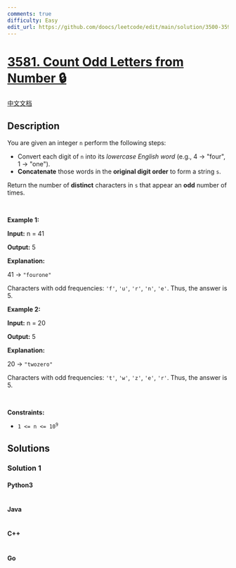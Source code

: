 ```yaml
---
comments: true
difficulty: Easy
edit_url: https://github.com/doocs/leetcode/edit/main/solution/3500-3599/3581.Count%20Odd%20Letters%20from%20Number/README_EN.md
---
```


<!-- problem:start -->

# [3581. Count Odd Letters from Number 🔒](https://leetcode.com/problems/count-odd-letters-from-number)

[中文文档](/solution/3500-3599/3581.Count%20Odd%20Letters%20from%20Number/README.md)

## Description

<!-- description:start -->

<p>You are given an integer <code>n</code> perform the following steps:</p>

<ul>
	<li>Convert each digit of <code>n</code> into its <em>lowercase English word</em> (e.g., 4 &rarr; &quot;four&quot;, 1 &rarr; &quot;one&quot;).</li>
	<li><strong>Concatenate</strong> those words in the <strong>original digit order</strong> to form a string <code>s</code>.</li>
</ul>

<p>Return the number of <strong>distinct</strong> characters in <code>s</code> that appear an <strong>odd</strong> number of times.</p>

<p>&nbsp;</p>
<p><strong class="example">Example 1:</strong></p>

<div class="example-block">
<p><strong>Input:</strong> <span class="example-io">n = 41</span></p>

<p><strong>Output:</strong> <span class="example-io">5</span></p>

<p><strong>Explanation:</strong></p>

<p>41 &rarr; <code>&quot;fourone&quot;</code></p>

<p>Characters with odd frequencies: <code>&#39;f&#39;</code>, <code>&#39;u&#39;</code>, <code>&#39;r&#39;</code>, <code>&#39;n&#39;</code>, <code>&#39;e&#39;</code>. Thus, the answer is 5.</p>
</div>

<p><strong class="example">Example 2:</strong></p>

<div class="example-block">
<p><strong>Input:</strong> <span class="example-io">n = 20</span></p>

<p><strong>Output:</strong> <span class="example-io">5</span></p>

<p><strong>Explanation:</strong></p>

<p>20 &rarr; <code>&quot;twozero&quot;</code></p>

<p>Characters with odd frequencies: <code>&#39;t&#39;</code>, <code>&#39;w&#39;</code>, <code>&#39;z&#39;</code>, <code>&#39;e&#39;</code>, <code>&#39;r&#39;</code>. Thus, the answer is 5.</p>
</div>

<p>&nbsp;</p>
<p><strong>Constraints:</strong></p>

<ul>
	<li><code>1 &lt;= n &lt;= 10<sup>9</sup></code></li>
</ul>

<!-- description:end -->

## Solutions

<!-- solution:start -->

### Solution 1

<!-- tabs:start -->

#### Python3

```python

```

#### Java

```java

```

#### C++

```cpp

```

#### Go

```go

```

<!-- tabs:end -->

<!-- solution:end -->

<!-- problem:end -->
